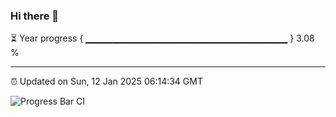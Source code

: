 ### Hi there 👋

⏳ Year progress { ▁▁▁▁▁▁▁▁▁▁▁▁▁▁▁▁▁▁▁▁▁▁▁▁▁▁▁▁▁▁ } 3.08 %

---

⏰ Updated on Sun, 12 Jan 2025 06:14:34 GMT

![Progress Bar CI](https://github.com/code-lakshay/GitHub-Actions-Demo/workflows/Progress%20Bar%20CI/badge.svg)
